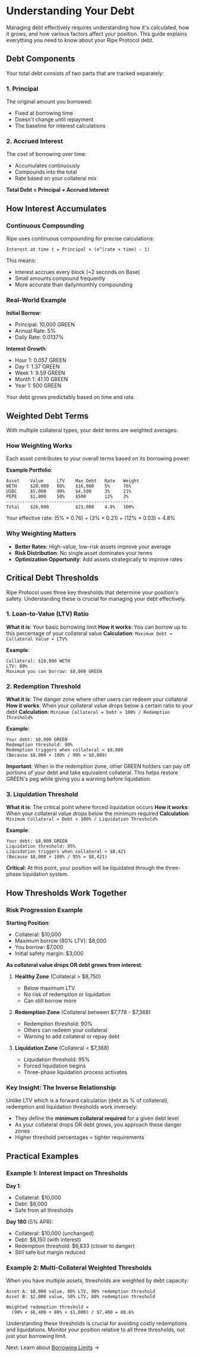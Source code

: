 # Understanding Your Debt

Managing debt effectively requires understanding how it's calculated, how it grows, and how various factors affect your position. This guide explains everything you need to know about your Ripe Protocol debt.

## Debt Components

Your total debt consists of two parts that are tracked separately:

### 1. Principal
The original amount you borrowed:
- Fixed at borrowing time
- Doesn't change until repayment
- The baseline for interest calculations

### 2. Accrued Interest
The cost of borrowing over time:
- Accumulates continuously
- Compounds into the total
- Rate based on your collateral mix

**Total Debt = Principal + Accrued Interest**

## How Interest Accumulates

### Continuous Compounding

Ripe uses continuous compounding for precise calculations:

```
Interest at time t = Principal × (e^(rate × time) - 1)
```

This means:
- Interest accrues every block (~2 seconds on Base)
- Small amounts compound frequently
- More accurate than daily/monthly compounding

### Real-World Example

**Initial Borrow**:
- Principal: 10,000 GREEN
- Annual Rate: 5%
- Daily Rate: 0.0137%

**Interest Growth**:
- Hour 1: 0.057 GREEN
- Day 1: 1.37 GREEN  
- Week 1: 9.59 GREEN
- Month 1: 41.10 GREEN
- Year 1: 500 GREEN

Your debt grows predictably based on time and rate.

## Weighted Debt Terms

With multiple collateral types, your debt terms are weighted averages:

### How Weighting Works

Each asset contributes to your overall terms based on its borrowing power:

**Example Portfolio**:
```
Asset    Value     LTV    Max Debt   Rate   Weight
WETH     $20,000   80%    $16,000    5%     76%
USDC     $5,000    90%    $4,500     3%     21%
PEPE     $1,000    50%    $500       12%    3%
------------------------------------------------
Total    $26,000          $21,000    4.8%   100%
```

Your effective rate: (5% × 0.76) + (3% × 0.21) + (12% × 0.03) = 4.8%

### Why Weighting Matters

- **Better Rates**: High-value, low-risk assets improve your average
- **Risk Distribution**: No single asset dominates your terms
- **Optimization Opportunity**: Add assets strategically to improve rates

## Critical Debt Thresholds

Ripe Protocol uses three key thresholds that determine your position's safety. Understanding these is crucial for managing your debt effectively.

### 1. Loan-to-Value (LTV) Ratio

**What it is**: Your basic borrowing limit
**How it works**: You can borrow up to this percentage of your collateral value
**Calculation**: `Maximum Debt = Collateral Value × LTV%`

**Example**:
```
Collateral: $10,000 WETH
LTV: 80%
Maximum you can borrow: $8,000 GREEN
```

### 2. Redemption Threshold

**What it is**: The danger zone where other users can redeem your collateral
**How it works**: When your collateral value drops below a certain ratio to your debt
**Calculation**: `Minimum Collateral = Debt × 100% / Redemption Threshold%`

**Example**:
```
Your debt: $8,000 GREEN
Redemption threshold: 90%
Redemption triggers when collateral < $8,889
(Because $8,000 × 100% / 90% = $8,889)
```

**Important**: When in the redemption zone, other GREEN holders can pay off portions of your debt and take equivalent collateral. This helps restore GREEN's peg while giving you a warning before liquidation.

### 3. Liquidation Threshold

**What it is**: The critical point where forced liquidation occurs
**How it works**: When your collateral value drops below the minimum required
**Calculation**: `Minimum Collateral = Debt × 100% / Liquidation Threshold%`

**Example**:
```
Your debt: $8,000 GREEN
Liquidation threshold: 95%
Liquidation triggers when collateral < $8,421
(Because $8,000 × 100% / 95% = $8,421)
```

**Critical**: At this point, your position will be liquidated through the three-phase liquidation system.

## How Thresholds Work Together

### Risk Progression Example

**Starting Position**:
- Collateral: $10,000
- Maximum borrow (80% LTV): $8,000
- You borrow: $7,000
- Initial safety margin: $3,000

**As collateral value drops OR debt grows from interest**:

1. **Healthy Zone** (Collateral > $8,750)
   - Below maximum LTV
   - No risk of redemption or liquidation
   - Can still borrow more

2. **Redemption Zone** (Collateral between $7,778 - $7,368)
   - Redemption threshold: 90%
   - Others can redeem your collateral
   - Warning to add collateral or repay debt

3. **Liquidation Zone** (Collateral < $7,368)
   - Liquidation threshold: 95%
   - Forced liquidation begins
   - Three-phase liquidation process activates

### Key Insight: The Inverse Relationship

Unlike LTV which is a forward calculation (debt as % of collateral), redemption and liquidation thresholds work inversely:
- They define the **minimum collateral required** for a given debt level
- As your collateral drops OR debt grows, you approach these danger zones
- Higher threshold percentages = tighter requirements

## Practical Examples

### Example 1: Interest Impact on Thresholds

**Day 1**:
- Collateral: $10,000
- Debt: $6,000
- Safe from all thresholds

**Day 180** (5% APR):
- Collateral: $10,000 (unchanged)
- Debt: $6,150 (with interest)
- Redemption threshold: $6,833 (closer to danger)
- Still safe but margin reduced

### Example 2: Multi-Collateral Weighted Thresholds

When you have multiple assets, thresholds are weighted by debt capacity:

```
Asset A: $8,000 value, 80% LTV, 90% redemption threshold
Asset B: $2,000 value, 50% LTV, 80% redemption threshold

Weighted redemption threshold = 
  (90% × $6,400 + 80% × $1,000) / $7,400 = 88.6%
```

Understanding these thresholds is crucial for avoiding costly redemptions and liquidations. Monitor your position relative to all three thresholds, not just your borrowing limit.

Next: Learn about [Borrowing Limits](borrowing-limits.md) →